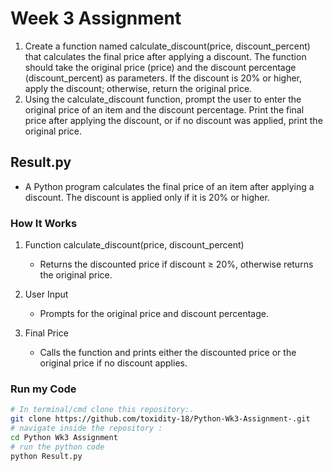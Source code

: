 # Week 3 Assignment 

1) Create a function named calculate_discount(price, discount_percent) that calculates the final price after applying a discount. The function should take the original price (price) and the discount percentage (discount_percent) as parameters. If the discount is 20% or higher, apply the discount; otherwise, return the original price.
2) Using the calculate_discount function, prompt the user to enter the original price of an item and the discount percentage. Print the final price after applying the discount, or if no discount was applied, print the original price.

## Result.py

-  A Python program calculates the final price of an item after applying a discount. The discount is applied only if it is 20% or higher.

### How It Works

1) Function calculate_discount(price, discount_percent)

    - Returns the discounted price if discount ≥ 20%, otherwise returns the original price.

2)  User Input

    - Prompts for the original price and discount percentage.

3) Final Price

    - Calls the function and prints either the discounted price or the original price if no discount applies.

### Run my Code 
```bash 
# In terminal/cmd clone this repository:.
git clone https://github.com/toxidity-18/Python-Wk3-Assignment-.git
# navigate inside the repository :
cd Python Wk3 Assignment 
# run the python code 
python Result.py
```
